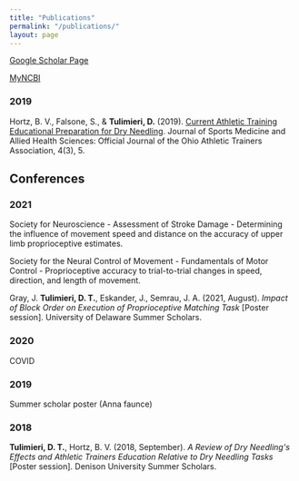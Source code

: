 ```yaml
---
title: "Publications"
permalink: "/publications/"
layout: page
---
```


[Google Scholar Page](https://scholar.google.com/citations?user=dgXjBkMAAAAJ&hl=en&oi=ao)

[MyNCBI](https://www.ncbi.nlm.nih.gov/myncbi/duncan.tulimieri.1/bibliography/public/)

### 2019

Hortz, B. V., Falsone, S., & **Tulimieri, D.** (2019). [Current Athletic Training Educational Preparation for Dry Needling](https://scholarworks.bgsu.edu/cgi/viewcontent.cgi?article=1158&context=jsmahs). Journal of Sports Medicine and Allied Health Sciences: Official Journal of the Ohio Athletic Trainers Association, 4(3), 5.

## Conferences

### 2021

Society for Neuroscience - Assessment of Stroke Damage - Determining the influence of movement speed and distance on the accuracy of upper limb proprioceptive estimates.

Society for the Neural Control of Movement - Fundamentals of Motor Control - Proprioceptive accuracy to trial-to-trial changes in speed, direction, and length of movement. 

Gray, J. **Tulimieri, D. T.**, Eskander, J., Semrau, J. A. (2021, August). *Impact of Block Order on Execution of Proprioceptive Matching Task* [Poster session]. University of Delaware Summer Scholars.  

### 2020

COVID

### 2019

Summer scholar poster (Anna faunce)

### 2018

**Tulimieri, D. T.**, Hortz, B. V. (2018, September). *A Review of Dry Needling's Effects and Athletic Trainers Education Relative to Dry Needling Tasks* [Poster session]. Denison University Summer Scholars. 

